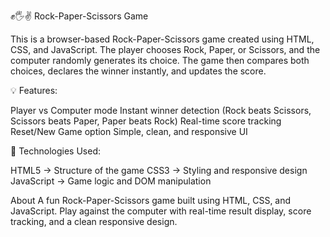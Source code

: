 ﻿✊🖐️✌️ Rock-Paper-Scissors Game

This is a browser-based Rock-Paper-Scissors game created using HTML, CSS, and JavaScript. The player chooses Rock, Paper, or Scissors, and the computer randomly generates its choice. 
The game then compares both choices, declares the winner instantly, and updates the score.

💡 Features:

Player vs Computer mode
Instant winner detection (Rock beats Scissors, Scissors beats Paper, Paper beats Rock)
Real-time score tracking
Reset/New Game option
Simple, clean, and responsive UI

🚀 Technologies Used:

HTML5 → Structure of the game
CSS3 → Styling and responsive design
JavaScript → Game logic and DOM manipulation



About
A fun Rock-Paper-Scissors game built using HTML, CSS, and JavaScript. Play against the computer with real-time result display, score tracking, and a clean responsive design.
